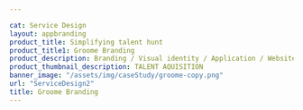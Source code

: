 ```yaml
---

cat: Service Design
layout: appbranding
product_title: Simplifying talent hunt
product_title1: Groome Branding
product_description: Branding / Visual identity / Application / Website
product_thumbnail_description: TALENT AQUISITION
banner_image: "/assets/img/caseStudy/groome-copy.png"
url: "ServiceDesign2"
title: Groome Branding
---
```


